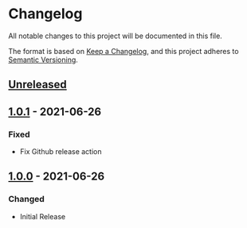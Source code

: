 # Changelog
All notable changes to this project will be documented in this file.

The format is based on [Keep a Changelog](https://keepachangelog.com/en/1.0.0/),
and this project adheres to [Semantic Versioning](https://semver.org/spec/v2.0.0.html).

## [Unreleased]

## [1.0.1] - 2021-06-26

### Fixed

- Fix Github release action

## [1.0.0] - 2021-06-26

### Changed

- Initial Release

[Unreleased]: https://github.com/symbioquine/ol-side-panel/compare/1.0.1...HEAD
[1.0.1]: https://github.com/symbioquine/ol-side-panel/compare/v1.0.0...v1.0.1
[1.0.0]: https://github.com/symbioquine/ol-side-panel/releases/tag/1.0.0

